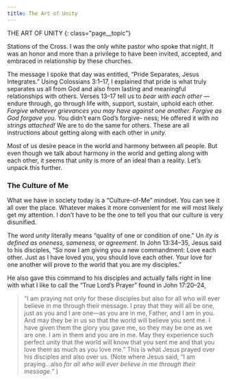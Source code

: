 ```yaml
---
title: The Art of Unity
---
```

THE ART OF UNITY
{: class="page__topic"}

Stations of the Cross. I was the only white pastor who spoke that night. It was an
honor and more than a privilege to have been invited, accepted, and embraced in
relationship by these churches.

The message I spoke that day was entitled, “Pride Separates, Jesus Integrates.”
Using Colossians 3:1–17, I explained that pride is what truly separates us all
from God and also from lasting and meaningful relationships with others. Verses
13–17 tell us to _bear with each other_ —endure through, go through life with,
support, sustain, uphold each other. _Forgive whatever grievances you may have
against one another. Forgive as God forgave you._ You didn’t earn God’s forgive-
ness; He offered it with _no strings attached!_ We are to do the same for others.
These are all instructions about getting along with each other in _unity._

Most of us desire peace in the world and harmony between all people. But
even though we talk about harmony in the world and getting along with each
other, it seems that unity is more of an ideal than a reality. Let’s unpack this further.

### The Culture of Me

What we have in society today is a “Culture-of-Me” mindset. You can see it all
over the place. Whatever makes it more convenient for me will most likely get my
attention. I don’t have to be the one to tell you that our culture is very disunified.

The word _unity_ literally means “quality of one or condition of one.” Un _ity
is defined as oneness, sameness, or agreement._ In John 13:34–35, Jesus said to
his disciples, “So now I am giving you a new commandment: Love each other.
Just as I have loved you, you should love each other. Your love for one another
will prove to the world that you are my disciples.”

He also gave this command to his disciples and actually falls right in line
with what I like to call the “True Lord’s Prayer” found in John 17:20–24,

> “I am praying not only for these disciples but also for all who
> will ever believe in me through their message. I pray that they
> will all be one, just as you and I are one—as you are in me,
> Father, and I am in you. And may they be in us so that the world
> will believe you sent me. I have given them the glory you gave
> me, so they may be one as we are one. I am in them and you are
> in me. May they experience such perfect unity that the world will
> know that you sent me and that you love them as much as you
> love me.”
> This is what Jesus prayed over his disciples and also over us. (Note where
> Jesus said, “I am praying...also _for all who will ever believe in me through their
> message.”_ )